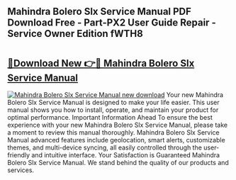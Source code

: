 ## Mahindra Bolero Slx Service Manual PDF Download Free - Part-PX2 User Guide Repair - Service Owner Edition fWTH8

# <h2><a href="http://bc75234.oget.top/?id=Mahindra+Bolero+Slx+Service+Manual">🔗Download New 👉🔴 Mahindra Bolero Slx Service Manual</a></h2>

[![Mahindra Bolero Slx Service Manual new download](https://i.imgur.com/5g1atiW.png)](http://bc75234.oget.top/?id=Mahindra+Bolero+Slx+Service+Manual)
Your new Mahindra Bolero Slx Service Manual is designed to make your life easier. This user manual shows you how to install, operate, and maintain your product for optimal performance. Important Information Ahead To ensure the best experience with your new Mahindra Bolero Slx Service Manual, please take a moment to review this manual thoroughly. Mahindra Bolero Slx Service Manual advanced features include geolocation, smart alerts, customizable themes, and multi-device syncing, all easily controlled through the user-friendly and intuitive interface. Your Satisfaction is Guaranteed Mahindra Bolero Slx Service Manual. We stand behind the quality of our products and services.

